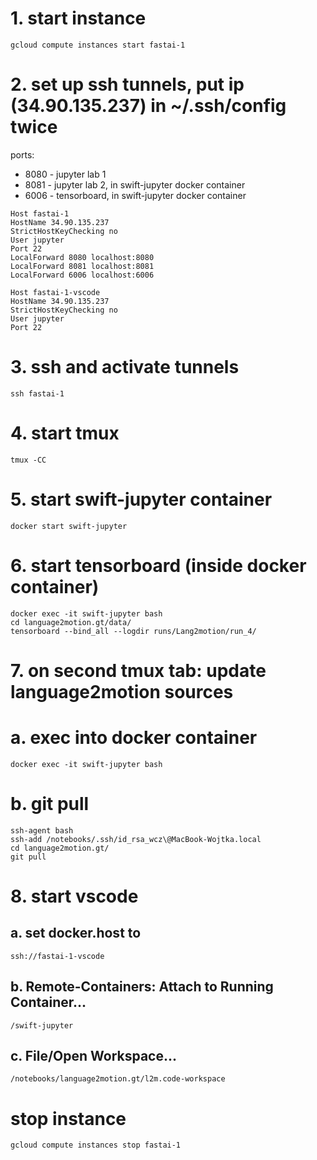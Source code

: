 # 1. start instance
```
gcloud compute instances start fastai-1
```

# 2. set up ssh tunnels, put ip (34.90.135.237) in ~/.ssh/config twice

ports:
* 8080 - jupyter lab 1
* 8081 - jupyter lab 2, in swift-jupyter docker container
* 6006 - tensorboard, in swift-jupyter docker container

```
Host fastai-1
HostName 34.90.135.237
StrictHostKeyChecking no
User jupyter
Port 22
LocalForward 8080 localhost:8080
LocalForward 8081 localhost:8081
LocalForward 6006 localhost:6006
```

```
Host fastai-1-vscode
HostName 34.90.135.237
StrictHostKeyChecking no
User jupyter
Port 22
```

# 3. ssh and activate tunnels
```
ssh fastai-1
```

# 4. start tmux
```
tmux -CC
```

# 5. start swift-jupyter container
```
docker start swift-jupyter
```

# 6. start tensorboard (inside docker container)
```
docker exec -it swift-jupyter bash
cd language2motion.gt/data/
tensorboard --bind_all --logdir runs/Lang2motion/run_4/
```
# 7. on second tmux tab: update language2motion sources
# a. exec into docker container
```
docker exec -it swift-jupyter bash
```
# b. git pull
```
ssh-agent bash
ssh-add /notebooks/.ssh/id_rsa_wcz\@MacBook-Wojtka.local
cd language2motion.gt/
git pull
```
# 8. start vscode
## a. set docker.host to 
```
ssh://fastai-1-vscode
```
## b. Remote-Containers: Attach to Running Container...
```
/swift-jupyter
```
## c. File/Open Workspace...
```
/notebooks/language2motion.gt/l2m.code-workspace
```
# stop instance
```
gcloud compute instances stop fastai-1
```
